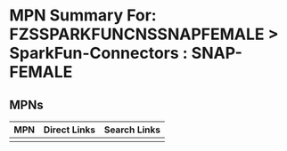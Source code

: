 



# MPN Summary For: FZSSPARKFUNCNSSNAPFEMALE > SparkFun-Connectors : SNAP-FEMALE

## MPNs
  

|MPN|Direct Links|Search Links|
| :--- | :--- | :--- |
||||
